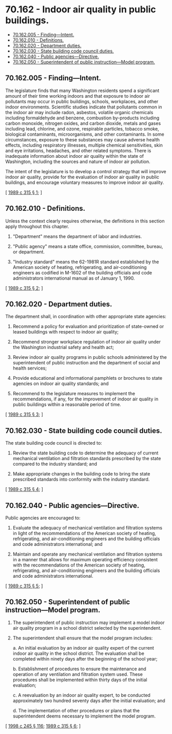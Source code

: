 # 70.162 - Indoor air quality in public buildings.
* [70.162.005 - Finding—Intent.](#70162005---findingintent)
* [70.162.010 - Definitions.](#70162010---definitions)
* [70.162.020 - Department duties.](#70162020---department-duties)
* [70.162.030 - State building code council duties.](#70162030---state-building-code-council-duties)
* [70.162.040 - Public agencies—Directive.](#70162040---public-agenciesdirective)
* [70.162.050 - Superintendent of public instruction—Model program.](#70162050---superintendent-of-public-instructionmodel-program)
## 70.162.005 - Finding—Intent.
The legislature finds that many Washington residents spend a significant amount of their time working indoors and that exposure to indoor air pollutants may occur in public buildings, schools, workplaces, and other indoor environments. Scientific studies indicate that pollutants common in the indoor air may include radon, asbestos, volatile organic chemicals including formaldehyde and benzene, combustion by-products including carbon monoxide, nitrogen oxides, and carbon dioxide, metals and gases including lead, chlorine, and ozone, respirable particles, tobacco smoke, biological contaminants, microorganisms, and other contaminants. In some circumstances, exposure to these substances may cause adverse health effects, including respiratory illnesses, multiple chemical sensitivities, skin and eye irritations, headaches, and other related symptoms. There is inadequate information about indoor air quality within the state of Washington, including the sources and nature of indoor air pollution.

The intent of the legislature is to develop a control strategy that will improve indoor air quality, provide for the evaluation of indoor air quality in public buildings, and encourage voluntary measures to improve indoor air quality.

\[ [1989 c 315 § 1](http://leg.wa.gov/CodeReviser/documents/sessionlaw/1989c315.pdf?cite=1989%20c%20315%20§%201); \]

## 70.162.010 - Definitions.
Unless the context clearly requires otherwise, the definitions in this section apply throughout this chapter.

1. "Department" means the department of labor and industries.

2. "Public agency" means a state office, commission, committee, bureau, or department.

3. "Industry standard" means the 62-1981R standard established by the American society of heating, refrigerating, and air-conditioning engineers as codified in M-1602 of the building officials and code administrators international manual as of January 1, 1990.

\[ [1989 c 315 § 2](http://leg.wa.gov/CodeReviser/documents/sessionlaw/1989c315.pdf?cite=1989%20c%20315%20§%202); \]

## 70.162.020 - Department duties.
The department shall, in coordination with other appropriate state agencies:

1. Recommend a policy for evaluation and prioritization of state-owned or leased buildings with respect to indoor air quality;

2. Recommend stronger workplace regulation of indoor air quality under the Washington industrial safety and health act;

3. Review indoor air quality programs in public schools administered by the superintendent of public instruction and the department of social and health services;

4. Provide educational and informational pamphlets or brochures to state agencies on indoor air quality standards; and

5. Recommend to the legislature measures to implement the recommendations, if any, for the improvement of indoor air quality in public buildings within a reasonable period of time.

\[ [1989 c 315 § 3](http://leg.wa.gov/CodeReviser/documents/sessionlaw/1989c315.pdf?cite=1989%20c%20315%20§%203); \]

## 70.162.030 - State building code council duties.
The state building code council is directed to:

1. Review the state building code to determine the adequacy of current mechanical ventilation and filtration standards prescribed by the state compared to the industry standard; and

2. Make appropriate changes in the building code to bring the state prescribed standards into conformity with the industry standard.

\[ [1989 c 315 § 4](http://leg.wa.gov/CodeReviser/documents/sessionlaw/1989c315.pdf?cite=1989%20c%20315%20§%204); \]

## 70.162.040 - Public agencies—Directive.
Public agencies are encouraged to:

1. Evaluate the adequacy of mechanical ventilation and filtration systems in light of the recommendations of the American society of heating, refrigerating, and air-conditioning engineers and the building officials and code administrators international; and

2. Maintain and operate any mechanical ventilation and filtration systems in a manner that allows for maximum operating efficiency consistent with the recommendations of the American society of heating, refrigerating, and air-conditioning engineers and the building officials and code administrators international.

\[ [1989 c 315 § 5](http://leg.wa.gov/CodeReviser/documents/sessionlaw/1989c315.pdf?cite=1989%20c%20315%20§%205); \]

## 70.162.050 - Superintendent of public instruction—Model program.
1. The superintendent of public instruction may implement a model indoor air quality program in a school district selected by the superintendent.

2. The superintendent shall ensure that the model program includes:

    a.  An initial evaluation by an indoor air quality expert of the current indoor air quality in the school district. The evaluation shall be completed within ninety days after the beginning of the school year;

    b.  Establishment of procedures to ensure the maintenance and operation of any ventilation and filtration system used. These procedures shall be implemented within thirty days of the initial evaluation;

    c.  A reevaluation by an indoor air quality expert, to be conducted approximately two hundred seventy days after the initial evaluation; and

    d.  The implementation of other procedures or plans that the superintendent deems necessary to implement the model program.

\[ [1998 c 245 § 116](http://lawfilesext.leg.wa.gov/biennium/1997-98/Pdf/Bills/Session%20Laws/Senate/6219.SL.pdf?cite=1998%20c%20245%20§%20116); [1989 c 315 § 6](http://leg.wa.gov/CodeReviser/documents/sessionlaw/1989c315.pdf?cite=1989%20c%20315%20§%206); \]

